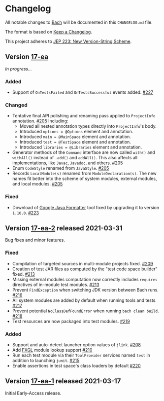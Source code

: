 # Changelog

All notable changes to [Bach](https://github.com/sormuras/bach) will be documented in this `CHANGELOG.md` file.

The format is based on [Keep a Changelog](https://keepachangelog.com).

This project adheres to [JEP 223: New Version-String Scheme](https://openjdk.java.net/jeps/223).

## Version [17-ea]

_In progress..._

### Added

- Support of `OnTestsFailed` and `OnTestsSuccessful` events added. [#227]

### Changed

- Tentative final API polishing and renaming pass applied to `ProjectInfo` annotation. [#205] Including:
    - Moved all nested annotation types directly into `ProjectInfo`'s body.
    - Introduced `options = @Options` element and annotation.
    - Introduced `main = @MainSpace` element and annotation.
    - Introduced `test = @TestSpace` element and annotation.
    - Introduced `libraries = @Libraries` element and annotation.
- Generator methods of the `Command` interface are now called `with()` and `withAll()` instead of `.add()`
  and `addAll()`. This also affects all implementations, like `Javac`, `Javadoc`, and others. [#205]
- Enum `CodeStyle` renamed from `JavaStyle`. [#205]
- Records `LocalModule(s)` renamed from `ModuleDeclaration(s)`. The new names fit better into the scheme of system
  modules, external modules, and local modules. [#205]

### Fixed

- Download of [Google Java Formatter](https://github.com/google/google-java-format) tool fixed by upgrading it to
  version `1.10.0`. [#223]

## Version [17-ea-2] released 2021-03-31

Bug fixes and minor features.

### Fixed

- Compilation of targeted sources in multi-module projects fixed. [#209]
- Creation of test JAR files as computed by the "test code space builder" fixed. [#213]
- Missing external modules computation now correctly includes `requires` directives of in-module test modules. [#213]
- Prevent `FindException` when switching JDK version between Bach runs. [#216]
- All system modules are added by default when running tools and tests. [#217]
- Prevent potential `NoClassDefFoundError` when running `bach clean build`. [#218]
- Test resources are now packaged into test modules. [#219]

### Added

- Support and auto-detect launcher option values of `jlink`. [#208]
- Add [FXGL](https://almasb.github.io/FXGL) module lookup support [#210]
- Run each test module via their `ToolProvider` services named `test` in addition to launching `junit`. [#215]
- Enable assertions in test space's class loaders by default [#220]

## Version [17-ea-1] released 2021-03-17

Initial Early-Access release.

[17-ea]: https://github.com/sormuras/bach/compare/17-ea-2...17-ea

[17-ea-2]: https://github.com/sormuras/bach/compare/17-ea-1...17-ea-2

[17-ea-1]: https://github.com/sormuras/bach/releases/tag/17-ea-1

[#205]: https://github.com/sormuras/bach/issues/205

[#208]: https://github.com/sormuras/bach/issues/208

[#209]: https://github.com/sormuras/bach/issues/209

[#210]: https://github.com/sormuras/bach/issues/210

[#213]: https://github.com/sormuras/bach/issues/213

[#215]: https://github.com/sormuras/bach/issues/215

[#216]: https://github.com/sormuras/bach/issues/216

[#217]: https://github.com/sormuras/bach/issues/217

[#218]: https://github.com/sormuras/bach/issues/218

[#219]: https://github.com/sormuras/bach/issues/219

[#220]: https://github.com/sormuras/bach/issues/220

[#223]: https://github.com/sormuras/bach/issues/223

[#227]: https://github.com/sormuras/bach/issues/227
